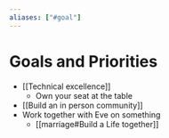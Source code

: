 ```yaml
---
aliases: ["#goal"]
---
```


# Goals and Priorities

- [[Technical excellence]]
	- Own your seat at the table
- [[Build an in person community]]
- Work together with Eve on something
	- [[marriage#Build a Life together]]
